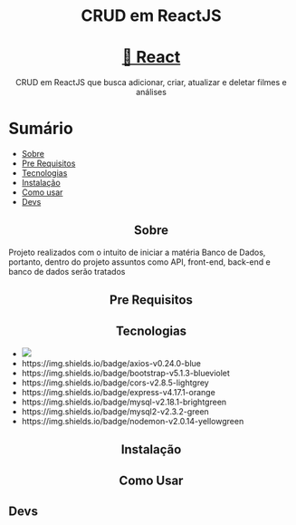 <h1 align="center">CRUD em ReactJS</h1>

<h1 align="center">
    <a href="https://pt-br.reactjs.org/">🔗 React</a>
</h1>
<p align="center">CRUD em ReactJS que busca adicionar, criar, atualizar e deletar filmes e análises</p>

Sumário
=================
<!--ts-->
   * [Sobre](#Sobre)
   * [Pre Requisitos](#pre-requisitos)
   * [Tecnologias](#tecnologias)
   * [Instalação](#instalacao)
   * [Como usar](#como-usar)
   * [Devs](#devs)
<!--te-->

<h2 align="center">Sobre</h2>
<p>Projeto realizados com o intuito de iniciar a matéria Banco de Dados, portanto, dentro do projeto assuntos como API, front-end, back-end e banco de dados serão tratados</p>

<h2 align="center">Pre Requisitos</h2>


<h2 align="center">Tecnologias</h2>
<ul>
    <li><img src="https://img.shields.io/badge/react-v17.0.2-yellow"/></li>
    <li>https://img.shields.io/badge/axios-v0.24.0-blue</li>
    <li>https://img.shields.io/badge/bootstrap-v5.1.3-blueviolet</li>
    <li>https://img.shields.io/badge/cors-v2.8.5-lightgrey</li>
    <li>https://img.shields.io/badge/express-v4.17.1-orange</li>
    <li>https://img.shields.io/badge/mysql-v2.18.1-brightgreen</li>
    <li>https://img.shields.io/badge/mysql2-v2.3.2-green</li>
    <li>https://img.shields.io/badge/nodemon-v2.0.14-yellowgreen</li>
</ul>

<h2 align="center">Instalação</h2>


<h2 align="center">Como Usar</h2>


<h2>Devs</h2>
